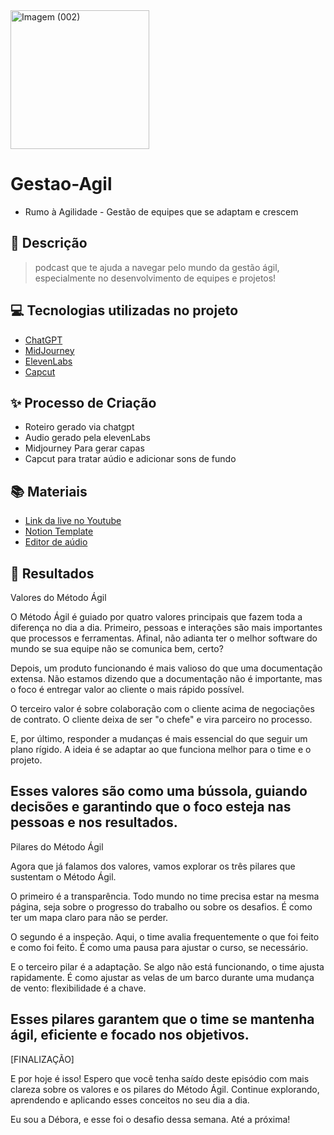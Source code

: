 <img width="222" alt="Imagem (002)" src="https://github.com/user-attachments/assets/e84dc984-2308-4c58-9d63-ab16c40e6711" />


# Gestao-Agil
- Rumo à Agilidade - Gestão de equipes que se adaptam e crescem

## 📒 Descrição
> podcast que te ajuda a navegar pelo mundo da gestão ágil, especialmente no desenvolvimento de equipes e projetos!

## 💻 Tecnologias utilizadas no projeto

- [ChatGPT](https://chat.openai.com/) 
- [MidJourney](https://www.midjourney.com/app/)
- [ElevenLabs](https://beta.elevenlabs.io/)
- [Capcut](https://www.capcut.com/pt-br/)

## ✨ Processo de Criação

- Roteiro gerado via chatgpt
- Audio gerado pela elevenLabs
- Midjourney Para gerar capas
- Capcut para tratar aúdio e adicionar sons de fundo

## 📚 Materiais

- [Link da live no Youtube](https://www.youtube.com)
- [Notion Template](https://helpful-jump-17b.notion.site/PAS-Podcast-AI-Studio-210489e15d7a4a73b743bb159e45d06f?pvs=4)
- [Editor de aúdio](https://www.capcut.com/editor?from_page=landing_page&__action_from=picture_V%C3%ADdeos%20profissionais%20em%20minutos,%20n%C3%A3o%20em%20horas.)

## 🚀 Resultados
Valores do Método Ágil

O Método Ágil é guiado por quatro valores principais que fazem toda a diferença no dia a dia.
Primeiro, pessoas e interações são mais importantes que processos e ferramentas. Afinal, não adianta ter o melhor software do mundo se sua equipe não se comunica bem, certo?

Depois, um produto funcionando é mais valioso do que uma documentação extensa. Não estamos dizendo que a documentação não é importante, mas o foco é entregar valor ao cliente o mais rápido possível.

O terceiro valor é sobre colaboração com o cliente acima de negociações de contrato. O cliente deixa de ser "o chefe" e vira parceiro no processo.

E, por último, responder a mudanças é mais essencial do que seguir um plano rígido. A ideia é se adaptar ao que funciona melhor para o time e o projeto.

Esses valores são como uma bússola, guiando decisões e garantindo que o foco esteja nas pessoas e nos resultados.
---

Pilares do Método Ágil

Agora que já falamos dos valores, vamos explorar os três pilares que sustentam o Método Ágil.

O primeiro é a transparência. Todo mundo no time precisa estar na mesma página, seja sobre o progresso do trabalho ou sobre os desafios. É como ter um mapa claro para não se perder.

O segundo é a inspeção. Aqui, o time avalia frequentemente o que foi feito e como foi feito. É como uma pausa para ajustar o curso, se necessário.

E o terceiro pilar é a adaptação. Se algo não está funcionando, o time ajusta rapidamente. É como ajustar as velas de um barco durante uma mudança de vento: flexibilidade é a chave.

Esses pilares garantem que o time se mantenha ágil, eficiente e focado nos objetivos.
---
[FINALIZAÇÃO]

E por hoje é isso! Espero que você tenha saído deste episódio com mais clareza sobre os valores e os pilares do Método Ágil.
Continue explorando, aprendendo e aplicando esses conceitos no seu dia a dia.

Eu sou a Débora, e esse foi o desafio dessa semana. Até a próxima!
